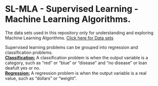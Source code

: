 # SL-MLA - Supervised Learning - Machine Learning Algorithms.
The data sets used in this repository only for understanding and exploring Machine Learning Algorithms.
[Click here for Data sets](https://archive.ics.uci.edu/ml/datasets.php)

Supervised learning problems can be grouped into regression and classification problems.<br>
[**Classification:**](https://github.com/prashanthms99/SL-MLA/tree/master/Classification) A classification problem is when the output variable is a category, such as “red” or “blue” or “disease” and “no disease” or loan deafult yes or no.<br>
[**Regression:**](https://github.com/prashanthms99/SL-MLA/tree/master/Regression) A regression problem is when the output variable is a real value, such as “dollars” or “weight”.

